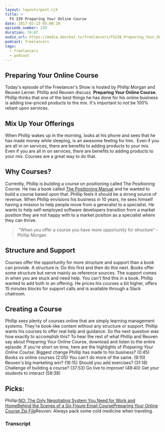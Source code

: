 ```yaml
---
layout: layouts/post.njk
title: >
  FS 239 Preparing Your Online Course
date: 2017-02-23 05:00:19
episode_number: 239
duration: 74:07
audio_url: https://media.devchat.tv/freelancers/FS238_Preparing_Your_Online_Course.mp3
podcast: freelancers
tags:
  - freelancers
  - podcast
---
```


## Preparing Your Online Course

Today's episode of the Freelancer's Show is hosted by Phillip Morgan and Reuven Lerner. Phillip and Reuven discuss&nbsp; **Preparing Your Online Course.** Phillip thinks that one of the best things he has done for his online business is adding low-priced products to the mix. It's important to not be 100% reliant upon services.

## Mix Up Your Offerings

When Phillip wakes up in the morning, looks at his phone and sees that he has made money while sleeping, is an awesome feeling for him. &nbsp;Even if you are all in on services, there are benefits to adding products to your mix. Even if you are all in on services, there are benefits to adding products to your mix. Courses are a great way to do that.

## Why Courses?

Currently, Phillip is building a course on positioning called The Positioning Course. He has a book called&nbsp;[The Positioning Manual](https://philipmorganconsulting.com/the-positioning-manual-for-technical-firms/) and he&nbsp;wanted to build a course based upon that. Phillip feels it should be a strong source of revenue. When Phillip envisions his business in 10 years, he sees himself having a mission to help&nbsp;people move from a generalist to a specialist. He wants to help self-employed software developers transition from a market position they are not happy with to a market position as a specialist where they can thrive.

> &nbsp;"When you offer a course you have more opportunity for structure" - Phillip Morgan

## Structure and Support

Courses offer the opportunity for more structure and support than a book can provide. A structure is: Do this first and then do this next. Books offer some structure but serve mainly as reference sources. The support comes in when you are stuck and need help. You can't find this in a book. Phillip wanted to add both in an offering. He prices his courses a bit higher, offers 15 minutes blocks for support calls and is available through a Slack chatroom.

## Creating a Course

Phillip sees plenty of courses online that are simply learning management systems. They're book-like content&nbsp;without any structure or support. Phillip wants his courses to offer real help and guidance. So the next&nbsp;question was how exactly to accomplish this? To hear the rest of what Phillip and Reuven say about&nbsp;Preparing Your Online Course, download and listen to the entire episode. If you're short on time, here are the highlights of _Preparing Your Online Course_: Biggest change Phillip has made to his business? (0:45) Books vs online courses (2:05) You can't do more of the same. (9:10) Reuven's big marketing win? (16:15) Should you add exercises? (31:18) Challenge of building a course? (37:53) Go live to improve! (49:40) Get your students to interact (58:38)

## Picks:

Phillip:[NO: The Only&nbsp;Negotiating System You Need for Work and Home](https://www.amazon.com/No-Only-Negotiating-System-Need/dp/0307345742/ref=sr_1_3?ie=UTF8&qid=1485287192&sr=8-3&keywords=jim+camp)[Behind the Scenes of a Six Figure Email Course](https://joshuaearl.com/products/six-figure-email-course/)[Preparing Your Online Course Zip File](https://pmc-dropshare.s3-us-west-1.amazonaws.com/FS-January-24-2017-Preparing-your-online-course-4eziyEgd7d)Reuven: Always pack some cold medicine when traveling.

### Transcript
